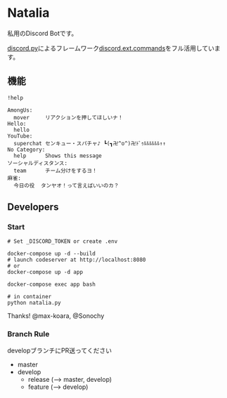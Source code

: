 # Natalia
私用のDiscord Botです。

[discord.py](https://discordpy.readthedocs.io/ja/latest/index.html)によるフレームワーク[discord.ext.commands](https://discordpy.readthedocs.io/ja/latest/ext/commands/index.html)をフル活用しています。

## 機能
```
!help

AmongUs:
  mover     リアクションを押してほしいナ！
Hello:
  hello     
YouTube:
  superchat センキュー・スパチャ♪ ┗(┓卍^o^)卍ﾄﾞｩﾙﾙﾙﾙﾙﾙ↑↑
No Category:
  help      Shows this message
ソーシャルディスタンス:
  team      チーム分けをするヨ！
麻雀:
  今日の役  タンヤオ！って言えばいいのカ？
```

## Developers
### Start
```
# Set _DISCORD_TOKEN or create .env

docker-compose up -d --build
# launch codeserver at http://localhost:8080
# or
docker-compose up -d app

docker-compose exec app bash

# in container
python natalia.py
```

Thanks! @max-koara, @Sonochy

### Branch Rule
developブランチにPR送ってください

- master
- develop
  - release (--> master, develop)
  - feature (--> develop)
